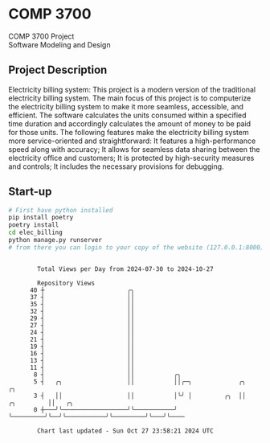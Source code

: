 # COMP 3700
COMP 3700 Project  
Software Modeling and Design
## Project Description
Electricity billing system: This project is a modern version of the traditional electricity billing system. The main focus of this project is to computerize the electricity billing system to make it more seamless, accessible, and efficient. The software calculates the units consumed within a specified time duration and accordingly calculates the amount of money to be paid for those units. The following features make the electricity billing system more service-oriented and straightforward: It features a high-performance speed along with accuracy; It allows for seamless data sharing between the electricity office and customers; It is protected by high-security measures and controls; It includes the necessary provisions for debugging.

## Start-up
```bash
# First have python installed
pip install poetry
poetry install
cd elec_billing
python manage.py runserver
# from there you can login to your copy of the website (127.0.0.1:8000), default creds are admin/admin
```

```

        Total Views per Day from 2024-07-30 to 2024-10-27

        Repository Views
      40 ┼                       ╭╮
      37 ┤                       ││
      35 ┤                       ││
      32 ┤                       ││
      29 ┤                       ││
      27 ┤                       ││
      24 ┤                       ││
      21 ┤                       ││
      19 ┤                       ││
      16 ┤                       ││
      13 ┤                       ││
      11 ┤                       ││
       8 ┤                       ││           ╭╮
       5 ┤   ╭╮                  ││           ││╭─╮             ╭╮                      ╭╮
       3 ┤   ││                  ││           │╰╯ │         ╭╮  ││           ╭╮         ││   ╭╮
       0 ┼───╯╰──────────────────╯╰───────────╯   ╰─────────╯╰──╯╰───────────╯╰─────────╯╰───╯╰────

        Chart last updated - Sun Oct 27 23:58:21 2024 UTC
        
```

